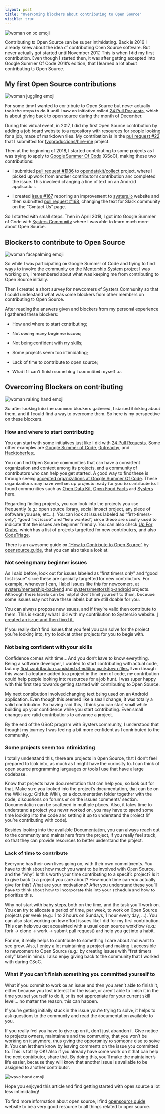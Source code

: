 ```yaml
---
layout: post
title: "Overcoming blockers about contributing to Open Source"
visible: true
---
```


![woman on pc emoji](https://user-images.githubusercontent.com/11148726/59983786-959eb380-961b-11e9-853e-9ea4f4a2573d.png)

Contributing to Open Source can be super intimidating. Back in 2016 I already knew about the idea of contributing Open Source software. But never actually got started until November 2017. This is when I did my first contribution. Even though I started then, it was after getting accepted into Google Summer Of Code 2018’s edition, that I learned a lot about contributing to Open Source.

## My first Open Source contributions

![woman juggling emoji](https://user-images.githubusercontent.com/11148726/59983792-99cad100-961b-11e9-9bc7-30e4fb981f01.png)

For some time I wanted to contribute to Open Source but never actually took the steps to do it until I saw an initiative called [24 Pull Requests](https://24pullrequests.com/), which is about giving back to open source during the month of December.

During this virtual event, in 2017, I did my first Open Source contribution by adding a job board website to a repository with resources for people looking for a job, made of markdown files. My contribution is in the [pull request #22](https://github.com/fvcproductions/hire-me/pull/9) that I submitted for [fvcproductions/hire-me](https://github.com/fvcproductions/hire-me) project.

Then at the beginning of 2018, I started contributing to some projects as I was trying to apply to [Google Summer Of Code](https://summerofcode.withgoogle.com/) (GSoC), making these two contributions:

* I submitted [pull request #1986](https://github.com/opendatakit/collect/pull/1986) to [opendatakit/collect](https://github.com/opendatakit/collect) project, where I picked up work from another contributor’s contribution and completed the issue. This involved changing a line of text on an Android application.

* I created [issue #167](https://github.com/systers/systers.github.io/issues/167) reporting an improvement to [systers.io](http://systers.io) website and then submitted [pull request #168](https://github.com/systers/systers.github.io/pull/168), changing the text for Slack community on the “Contact Us” page.

So I started with small steps. Then in April 2018, I got into Google Summer of Code with [Systers Community](https://github.com/systers) where I was able to learn much more about Open Source.

## Blockers to contribute to Open Source

![woman facepalming emoji](https://user-images.githubusercontent.com/11148726/59983797-9cc5c180-961b-11e9-9992-3d07f122d8fe.png)

So while I was participating on Google Summer of Code and trying to find ways to involve the community on the [Mentorship System project](https://summerofcode.withgoogle.com/archive/2018/projects/6592097335377920/) I was working on, I remembered about what was keeping me from contributing to Open Source initially.

Then I created a short survey for newcomers of Systers Community so that I could understand what was some blockers from other members on contributing to Open Source.

After reading the answers given and blockers from my personal experience I gathered these blockers:

* How and where to start contributing;

* Not seeing many beginner issues;

* Not being confident with my skills;

* Some projects seem too intimidating;

* Lack of time to contribute to open source;

* What if I can’t finish something I committed myself to.

## Overcoming Blockers on contributing

![woman raising hand emoji](https://user-images.githubusercontent.com/11148726/59983801-9f281b80-961b-11e9-9261-e371c2060bba.png)

So after looking into the common blockers gathered, I started thinking about them, and if I could find a way to overcome them. So here is my perspective on these blockers.

### How and where to start contributing

You can start with some initiatives just like I did with [24 Pull Requests](https://24pullrequests.com/). Some other examples are [Google Summer of Code](https://summerofcode.withgoogle.com/), [Outreachy](https://www.outreachy.org/), and [Hacktoberfest](https://hacktoberfest.digitalocean.com/).

You can find Open Source communities that can have a consistent organization and context among its projects, and a community of contributors who can help you get started. A good way to find these is through seeing [accepted organizations at Google Summer Of Code](https://summerofcode.withgoogle.com/organizations/). These organizations may have well set up projects ready for you to contribute to. I found communities such as [Open Data Kit](https://github.com/opendatakit/), [Open Food Facts](https://github.com/openfoodfacts) and [Systers](https://github.com/systers) here.

Regarding finding projects, you can look into the projects you use frequently (e.g.: open source library, social impact project, any piece of software you use, etc…). You can look at issues labeled as “first-timers-only”, “good first issue” and “help wanted”, since these are usually used to indicate that the issues are beginner friendly. You can also check [Up For Grabs](https://up-for-grabs.net), which has a list of projects targetted for new contributors, and also [CodeTriage](https://www.codetriage.com/).

There is an awesome guide on [“How to Contribute to Open Source”](https://opensource.guide/how-to-contribute/) by [opensource.guide](https://opensource.guide/), that you can also take a look at.

### Not seeing many beginner issues

As I said before, look out for issues labeled as “first timers only” and “good first issue” since these are specially targetted for new contributors. For example, whenever I can, I label issues like this for newcomers, at [systers/mentorship-backend](https://github.com/systers/mentorship-backend/issues?q=is%3Aissue+is%3Aopen+label%3A%22First+Timers+Only%22) and [systers/mentorship-android](https://github.com/systers/mentorship-android/issues?q=is%3Aissue+is%3Aopen+label%3A%22First+Timers+Only%22) projects. Although these labels can be helpful don’t limit yourself to them, because some issues may not have these labels but are still doable for you.

You can always propose new issues, and if they’re valid then contribute to them. This is exactly what I did with my contribution to Systers.io website. [I created an issue and then fixed it.](https://github.com/systers/systers.github.io/issues/167)

If you really don’t find issues that you feel you can solve for the project you’re looking into, try to look at other projects for you to begin with.

### Not being confident with your skills

Confidence comes with time… And you don’t have to know everything. Being a software developer, I wanted to start contributing with actual code, but my [first contribution consisted of editing markdown files.](https://github.com/fvcproductions/hire-me/pull/9) Even though this wasn’t a feature added to a project in the form of code, my contribution could help people looking into resources for a job hunt. I was super happy with this first step towards getting started with contributing to Open Source.

My next contribution involved changing text being used on an Android application. Even though this seemed like a small change, it was totally a valid contribution. So having said this, I think you can start small while building up your confidence while you start contributing. Even small changes are valid contributions to advance a project.

By the end of the GSoC program with Systers community, I understood that thought my journey I was feeling a bit more confident as I contributed to the community.

### Some projects seem too intimidating

I totally understand this, there are projects in Open Source, that I don’t feel prepared to look into, as much as I might have the curiosity to. I can think of open source programming languages or tools I use that have a large codebase.

Know that projects have documentation that can help you, so look out for that. Make sure you looked into the project’s documentation, that can be on the Wiki (e.g.: GitHub Wiki), on a documentation folder together with the code, discussions on forums or on the issues comments’ section. Documentation can be scattered in multiple places. Also, it takes time to understand a project you never worked on, you may have to spend some time looking into the code and setting it up to understand the project (if you’re contributing with code).

Besides looking into the available Documentation, you can always reach out to the community and maintainers from the project, if you really feel stuck, so that they can provide resources to better understand the project.

### Lack of time to contribute

Everyone has their own lives going on, with their own commitments. You have to think about how much you want to be involved with Open Source, and the “why”. Is this worth your time contributing to a specific project? Is it to give back to a project you care about? How much time can you actually give for this? What are your motivations? After you understand these you’ll have to think about how to incorporate this into your schedule and how to prioritize this.

Why not start with baby steps, both on the time, and the task you’ll work on. You can try to allocate a period of time, per week, to work on Open Source projects per week (e.g.: 1 to 2 hours on Sundays, 1 hour every day, …). You can also start working on low effort issues like I did for my first contribution. This can help you get acquainted with a usual open source workflow (e.g.: fork -> clone -> work -> submit pull request) and help you get into a habit.

For me, it really helps to contribute to something I care about and want to see grow. Also, I enjoy a lot maintaining a project and making it accessible to newcomers to Open Source (e.g.: by creating issues with “first timers only” label in mind). I also enjoy giving back to the community that I worked with during GSoC.

### What if you can’t finish something you committed yourself to

What if you commit to work on an issue and then you aren’t able to finish it, either because you lost interest for the issue, or aren’t able to finish it in the time you set yourself to do it, or its not appropriate for your current skill level… no matter the reason, this can happen.

If you’re getting initially stuck in the issue you’re trying to solve, it helps to ask questions to the community and read the documentation available to you.

If you really feel you have to give up on it, don’t just abandon it. Give notice to projects owners, maintainers and the community, that you won’t be working on it anymore, thus giving the opportunity to someone else to solve it. You can let them know by leaving comments on the issue you committed to. This is totally OK! Also if you already have some work on it that can help the next contributor, share that. By doing this, you’ll make the maintainer’s life easier, because they will know that another issue is available to be assigned to another contributor.

![wave hand emoji](https://user-images.githubusercontent.com/11148726/59983804-a51dfc80-961b-11e9-944f-83d3a11c9006.png)

Hope you enjoyed this article and find getting started with open source a lot less intimidating!

To find more information about open source, I find [opensource.guide](https://opensource.guide/) website to be a very good resource to all things related to open source.
